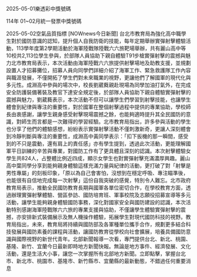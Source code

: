 
2025-05-01樂透彩中獎號碼

                                
114年 01~02月統一發票中獎號碼
                             
2025-05-02空氣品質指標
                              [NOWnews今日新聞] 台北市教育局為強化高中職學生對於國防意識的認知，提升個人自我防衛的技能，每年定期舉辦實彈射擊體驗活動，113學年度第2學期活動於海軍陸戰隊陸戰六六旅靶場舉辦，共有麗山高中等10校共2,113位學生參與，於部隊人員協助下親自體驗T91步槍實彈射擊的震撼與魅力北市教育局表示，本次活動由海軍陸戰六六旅提供射擊場地及助教支援，並規劃設置人才招募攤位，招募人員向同學們詳細介紹了海軍工作、緊急救護隊工作內容與職涯發展，不僅開拓了學生們對未來職業的視野，更讓他們了解國軍的現代化與多元性。成淵高中參與的場次中，校長劉葳蕤親赴現場為同學加油打氣外，在完成安全防護裝備著裝及教官下達安全規定後，於部隊人員協助下親自體驗實彈射擊的震撼與魅力，劉葳蕤表示，本次活動不但可以讓學生們學習到射擊技能，也讓學生體會到紀律與專注的重要性，對於國軍在整個射擊過程中提供的專業協助，學校師長由衷感謝，讓學生親身感受射擊現場震撼之餘，也能夠適時提升其全民國防的意識，對師生而言都是一次難得的學習經驗。北市教育局指出，許多參與活動的學生也分享了他們的體驗感想，紛紛表示實彈射擊活動不僅刺激新奇，更讓人深刻體會到冷靜判斷與專注的重要性，成淵高中黃同學表示：「扣下扳機的那一瞬間，感受到的不只是震動，還有肩上的責任感」亦有學生提到，透過此次活動，更能理解國軍平日訓練的辛苦與專業，對國防工作有了更具體且深刻的認識。本次射擊體驗女學生共824人，占整體比例近四成，顯示女學生也對實彈射擊充滿濃厚興趣。麗山高中葉同學分享到能夠親身體驗這樣充滿力量與紀律的活動，更打破了對「射擊是男性專屬」的刻板印象，「原以為自己會害怕，沒想到在穩定呼吸、專注瞄準後，也能很有自信地完成每一次射擊」這份自我突破的感覺，特別令人難忘。北市政府教育局表示，推動全民國防教育長期與國軍各單位密切合作，在學校教育方面，透過辦理實彈射擊體驗、營區參訪、國防培育班、軍事校院及志願役招募宣導等多元活動，讓學生能夠親身體驗國防事務，深化對國家安全與國防建設的認識，本次活動特別感謝海軍陸戰隊六六旅的專業支援與協助，不僅讓學生體驗實彈射擊的震撼，亦安排新式裝備展示及無人機操作體驗，拓展學生對現代國防科技的視野。教育局指出，未來，教育局將持續與國防部及各軍種單位攜手合作，規劃更多結合科技發展與國防素養的課程與活動，讓國防教育從學校向社會擴展，培養具備國防意識與國際視野的新世代青年。北部新聞報導一次看，專門提供台北、新北、桃園、基隆、新竹、宜蘭今日最新即時地方新聞快報。無論是地方事件、經濟發展、文化活動，還是生活大小事，讓您一次掌握所有北部地方新聞。立即點擊，掌握台北市、新北市、桃園市、基隆市、新竹縣市、宜蘭縣的最新動態，不錯過任何重要消息